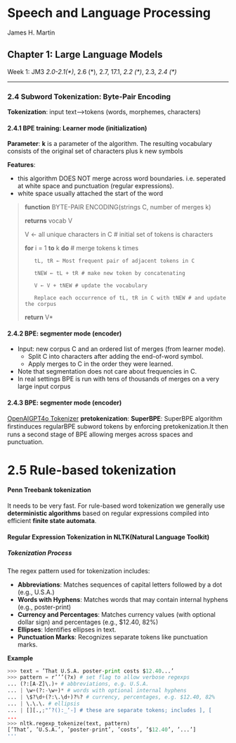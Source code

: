# Speech and Language Processing

James H. Martin

## Chapter 1: Large Language Models


Week 1: JM3 *2.0-2.1(\*)*, 2.6 (\*), 2.7, 17.1, *2.2 (\*)*, 2.3, *2.4 (\*)*

---

### 2.4 Subword Tokenization: Byte-Pair Encoding
**Tokenization**: input text-->tokens (words, morphemes, characters)

#### 2.4.1 BPE training: Learner mode (initialization)

**Parameter**: **k** is a parameter of the algorithm. The resulting vocabulary consists of the original set of characters plus k new symbols

**Features**: 
- this algorithm DOES NOT merge across word boundaries. i.e. seperated at white space and punctuation (regular expressions).
- white space usually attached the start of the word


>**function** BYTE-PAIR ENCODING(strings C, number of merges k)
>
>**returns** vocab V
>
>
>V ← all unique characters in C # initial set of tokens is characters
>
>**for** i = 1 **to** k **do** # merge tokens k times
>
>        tL, tR ← Most frequent pair of adjacent tokens in C
>
>        tNEW ← tL + tR # make new token by concatenating
>
>        V ← V + tNEW # update the vocabulary
>
>        Replace each occurrence of tL, tR in C with tNEW # and update the corpus
>
>**return** V*


#### 2.4.2 BPE: segmenter mode (encoder)
- Input: new corpus C and an ordered list of merges (from learner mode).
    - Split C into characters after adding the end-of-word symbol.
    - Apply merges to C in the order they were learned. 
- Note that segmentation does not care about frequencies in C.
- In real settings BPE is run with tens of thousands of merges on a very
large input corpus

#### 2.4.3 BPE: segmenter mode (encoder)
[OpenAIGPT4o Tokenizer](https://tiktokenizer.vercel.app/)
**pretokenization**:
**SuperBPE**: SuperBPE algorithm ﬁrstinduces regularBPE subword tokens by enforcing pretokenization.It then runs a second stage of BPE allowing merges across spaces and punctuation.

# 2.5 Rule-based tokenization
#### Penn Treebank tokenization
It needs to be very fast. For rule-based word tokenization we generally use **deterministic algorithms** based on regular expressions compiled into efficient **finite state automata**.
#### Regular Expression Tokenization in NLTK(Natural Language Toolkit)

##### Tokenization Process
The regex pattern used for tokenization includes:

- **Abbreviations**: Matches sequences of capital letters followed by a dot (e.g., U.S.A.)
- **Words with Hyphens**: Matches words that may contain internal hyphens (e.g., poster-print)
- **Currency and Percentages**: Matches currency values (with optional dollar sign) and percentages (e.g., $12.40, 82%)
- **Ellipses**: Identifies ellipses in text.
- **Punctuation Marks**: Recognizes separate tokens like punctuation marks.

**Example**
```python
>>> text = ’That U.S.A. poster-print costs $12.40...’
>>> pattern = r’’’(?x) # set flag to allow verbose regexps
... (?:[A-Z]\.)+ # abbreviations, e.g. U.S.A.
... | \w+(?:-\w+)* # words with optional internal hyphens
... | \$?\d+(?:\.\d+)?%? # currency, percentages, e.g. $12.40, 82%
... | \.\.\. # ellipsis
... | [][.,;"’?():_‘-] # these are separate tokens; includes ], [
... 
>>> nltk.regexp_tokenize(text, pattern)
[’That’, ’U.S.A.’, ’poster-print’, ’costs’, ’$12.40’, ’...’]
'''

